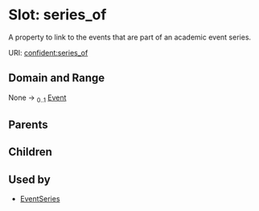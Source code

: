 
# Slot: series_of


A property to link to the events that are part of an academic event series.

URI: [confident:series_of](https://raw.githubusercontent.com/TIBHannover/ConfIDent_schema/main/src/linkml/confident_schema.yaml#series_of)


## Domain and Range

None &#8594;  <sub>0..1</sub> [Event](Event.md)

## Parents


## Children


## Used by

 * [EventSeries](EventSeries.md)
